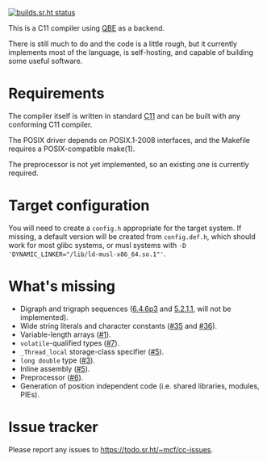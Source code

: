[![builds.sr.ht status](https://builds.sr.ht/~mcf/cc.svg)](https://builds.sr.ht/~mcf/cc)

This is a C11 compiler using [QBE] as a backend.

There is still much to do and the code is a little rough, but it currently
implements most of the language, is self-hosting, and capable of building
some useful software.

# Requirements

The compiler itself is written in standard [C11] and can be built with
any conforming C11 compiler.

The POSIX driver depends on POSIX.1-2008 interfaces, and the Makefile
requires a POSIX-compatible make(1).

The preprocessor is not yet implemented, so an existing one is currently
required.

# Target configuration

You will need to create a `config.h` appropriate for the target system. If
missing, a default version will be created from `config.def.h`,
which should work for most glibc systems, or musl systems with
`-D 'DYNAMIC_LINKER="/lib/ld-musl-x86_64.so.1"'`.

# What's missing

- Digraph and trigraph sequences ([6.4.6p3] and [5.2.1.1], will not
  be implemented).
- Wide string literals and character constants ([#35] and [#36]).
- Variable-length arrays ([#1]).
- `volatile`-qualified types ([#7]).
- `_Thread_local` storage-class specifier ([#5]).
- `long double` type ([#3]).
- Inline assembly ([#5]).
- Preprocessor ([#6]).
- Generation of position independent code (i.e. shared libraries,
  modules, PIEs).

# Issue tracker

Please report any issues to https://todo.sr.ht/~mcf/cc-issues.

[QBE]: https://c9x.me/compile/
[C11]: http://port70.net/~nsz/c/c11/n1570.html
[5.2.1.1]: http://port70.net/~nsz/c/c11/n1570.html#5.2.1.1
[6.4.6p3]: http://port70.net/~nsz/c/c11/n1570.html#6.4.6p3
[#1]: https://todo.sr.ht/~mcf/cc-issues/1
[#3]: https://todo.sr.ht/~mcf/cc-issues/3
[#5]: https://todo.sr.ht/~mcf/cc-issues/5
[#6]: https://todo.sr.ht/~mcf/cc-issues/6
[#7]: https://todo.sr.ht/~mcf/cc-issues/7
[#35]: https://todo.sr.ht/~mcf/cc-issues/35
[#36]: https://todo.sr.ht/~mcf/cc-issues/36
